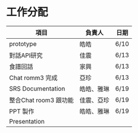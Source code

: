 # 工作分配

| 項目 | 負責人 | 日期 |
| --- | --- | --- |
| prototype | 皓皓 | 6/10 |
| 對話API研究  | 佳震 | 6/13 |
| 食譜回話 | 家興 | 6/13 |
| Chat romm3 完成 | 亞珍 | 6/13 |
| SRS Documentation | 皓皓、雅琳 | 6/19 |
| 整合Chat room3 跟功能  | 佳震、亞珍 | 6/19 |
| PPT 製作  | 皓皓、雅琳 | 6/19 |
| Presentation  |   |   |